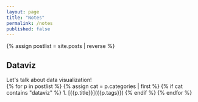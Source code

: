```yaml
---
layout: page
title: "Notes"
permalink: /notes
published: false
---
```


{% assign postlist = site.posts | reverse %}

<!--
<br>
## Introductory material

Here you will find the ABC of Bayesian statistics with PyMC

{% for p in postlist %}
        {% assign cat = p.categories | first %}
        {% if cat contains "course/intro" %}
1. [{{p.title}}]({{p.tags}})
        {% endif %}
{% endfor %}

<br>
## Composite models

In this section we will collect somehow more advanced models.

{% for p in postlist %}
        {% assign cat = p.categories | first %}
        {% if cat contains "course/composite" %}
1. [{{p.title}}]({{p.tags}})
        {% endif %}
{% endfor %}

<br>
## Appendices

Some more mathematical stuff.

{% for p in postlist %}
        {% assign cat = p.categories | first %}
        {% if cat contains "course/appendices" %}
1. [{{p.title}}]({{p.tags}})
        {% endif %}
{% endfor %}

<br>
## Various

Ideas and models related to other topics.

{% for p in postlist %}
        {% assign cat = p.categories | first %}
        {% if cat contains "course/various" %}
1. [{{p.title}}]({{p.tags}})
        {% endif %}
{% endfor %}
-->
## Dataviz

<div class='emphbox'>
Let's talk about data visualization!

</div>
{% for p in postlist %}
        {% assign cat = p.categories | first %}
        {% if cat contains "dataviz" %}
1. [{{p.title}}]({{p.tags}})
        {% endif %}
{% endfor %}

